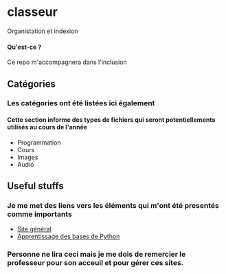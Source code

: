 # classeur
Organistation et indexion

#### Qu'est-ce ?
Ce repo m'accompagnera dans l'inclusion

## Catégories

### Les catégories ont été listées ici également
#### Cette section informe des types de fichiers qui seront potentiellements utilisés au cours de l'année

- Programmation
- Cours
- Images
- Audio



## Useful stuffs
### Je me met des liens vers les éléments qui m'ont été presentés comme importants

- [Site général](https://ericecmorlaix.github.io/1NSI_2022-2023/)
- [Apprentissage des bases de Python](https://fr.futurecoder.io/course/#IntroducingTheShell)

### Personne ne lira ceci mais je me dois de remercier le professeur pour son acceuil et pour gérer ces sites.
